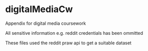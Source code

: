 # digitalMediaCw

Appendix for digital media coursework

All sensitive information e.g. reddit credentials has been ommitted

These files used the reddit praw api to get a suitable dataset
